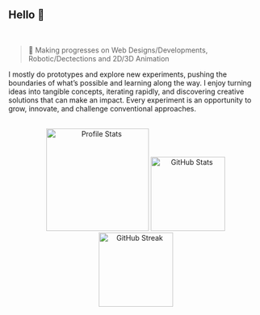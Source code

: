 ## Hello 👋

<br>

> 📖 Making progresses on Web Designs/Developments, Robotic/Dectections and 2D/3D Animation

I mostly do prototypes and explore new experiments, pushing the boundaries of what’s possible and learning along the way. I enjoy turning ideas into tangible concepts, iterating rapidly, and discovering creative solutions that can make an impact. Every experiment is an opportunity to grow, innovate, and challenge conventional approaches.

<br>

<div align="center">
  <img height="203rem" alt="Profile Stats" src="https://github-profile-summary-cards.vercel.app/api/cards/profile-details?username=john-da&theme=github_dark"/>
  <img height="147rem" alt="GitHub Stats" src="https://github-readme-stats.vercel.app/api?username=john-da&theme=tokyonight&hide_border=true&include_all_commits=false&count_private=false&bg_color=0d1117"/>
  <img src="https://github-readme-streak-stats.herokuapp.com/?user=john-da&theme=github_dark&hide_border=true" alt="GitHub Streak" height="147rem" />
</div>

<br>
